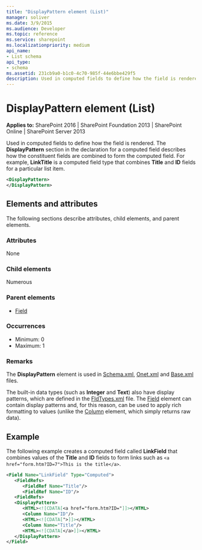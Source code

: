 ```yaml
---
title: "DisplayPattern element (List)"
manager: soliver
ms.date: 3/9/2015
ms.audience: Developer
ms.topic: reference
ms.service: sharepoint
ms.localizationpriority: medium
api_name:
- List schema
api_type:
- schema
ms.assetid: 231cb9a0-b1c0-4c70-985f-44e6bbe429f5
description: Used in computed fields to define how the field is rendered.
---
```


# DisplayPattern element (List)

**Applies to:** SharePoint 2016 | SharePoint Foundation 2013 | SharePoint Online | SharePoint Server 2013
  
Used in computed fields to define how the field is rendered. The **DisplayPattern** section in the declaration for a computed field describes how the constituent fields are combined to form the computed field. For example, **LinkTitle** is a computed field type that combines **Title** and **ID** fields for a particular list item. 
  
```XML
<DisplayPattern>
</DisplayPattern>
```

## Elements and attributes

The following sections describe attributes, child elements, and parent elements.

### Attributes

None
   
### Child elements

Numerous 
   
### Parent elements

- [Field](field-element-list.md)
   
### Occurrences

- Minimum: 0
- Maximum: 1  
   
### Remarks

The **DisplayPattern** element is used in [Schema.xml](https://msdn.microsoft.com/library/c2f01064-80d8-47ee-b602-ecf4c480ac56%28Office.15%29.aspx), [Onet.xml](https://msdn.microsoft.com/library/b99d6657-d9ae-4135-a43c-c58cdfcdc6c1%28Office.15%29.aspx) and [Base.xml](major-caml-files.md) files. 
  
The built-in data types (such as **Integer** and **Text**) also have display patterns, which are defined in the [FldTypes.xml](https://msdn.microsoft.com/library/8f8db866-03f8-4001-aae3-4c4102a7aed6%28Office.15%29.aspx) file. The [Field](field-element-list.md) element can contain display patterns and, for this reason, can be used to apply rich formatting to values (unlike the [Column](column-element-view.md) element, which simply returns raw data). 
  
## Example

The following example creates a computed field called **LinkField** that combines values of the **Title** and **ID** fields to form links such as `<a href="form.htm?ID=7">This is the title</a>`.
  
```XML
<Field Name="LinkField" Type="Computed">
   <FieldRefs>
      <FieldRef Name="Title"/>
      <FieldRef Name="ID"/>
   <FieldRefs>
   <DisplayPattern>
      <HTML><![CDATA[<a href="form.htm?ID="]]></HTML>
      <Column Name="ID"/>
      <HTML><![CDATA[">]]></HTML>
      <Column Name="Title"/>
      <HTML><![CDATA[</a>]]></HTML>
   </DisplayPattern>
</Field>
```
   
<br/> 


